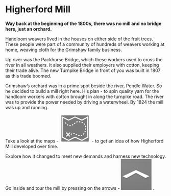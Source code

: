 # Higherford Mill

**Way back at the beginning of the 1800s, there was no mill and no bridge here, just an orchard.**  

Handloom weavers lived in the houses on either side of the fruit trees. These people were part of a community of hundreds of weavers working at home, weaving cloth for the Grimshaw family business.  

Up river was the Packhorse Bridge, which these workers used to cross the river in all weathers. It also supplied their employers with cotton, keeping their trade alive. The new Turnpike Bridge in front of you was built in 1807 as this trade boomed.  

Grimshaw’s orchard was in a prime spot beside the river, Pendle Water. So he decided to build a mill right here. His plan - to spin quality yarn for the handloom workers with cotton brought in along the turnpike road. The river was to provide the power needed by driving a waterwheel. By 1824 the mill was up and running.  

Take a look at the maps - ![maps](./map_white_grey_bck.png) - to get an idea of how Higherford Mill developed over time.  

Explore how it changed to meet new demands and harness new technology. Go inside and tour the mill by pressing on the arrows - ![arrows](./nav_arrow.png) . 